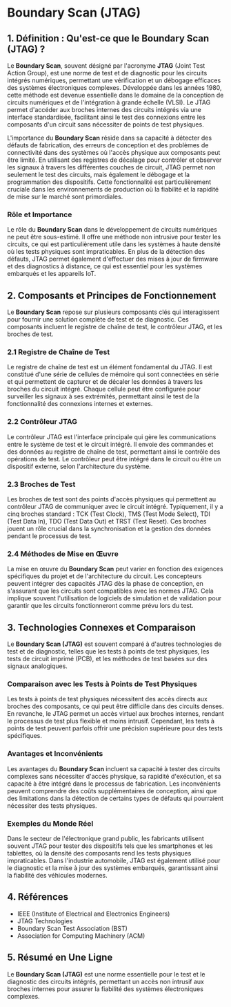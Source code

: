 # Boundary Scan (JTAG)

## 1. Définition : Qu'est-ce que le **Boundary Scan (JTAG)** ?
Le **Boundary Scan**, souvent désigné par l'acronyme **JTAG** (Joint Test Action Group), est une norme de test et de diagnostic pour les circuits intégrés numériques, permettant une vérification et un débogage efficaces des systèmes électroniques complexes. Développée dans les années 1980, cette méthode est devenue essentielle dans le domaine de la conception de circuits numériques et de l'intégration à grande échelle (VLSI). Le JTAG permet d'accéder aux broches internes des circuits intégrés via une interface standardisée, facilitant ainsi le test des connexions entre les composants d'un circuit sans nécessiter de points de test physiques. 

L'importance du **Boundary Scan** réside dans sa capacité à détecter des défauts de fabrication, des erreurs de conception et des problèmes de connectivité dans des systèmes où l'accès physique aux composants peut être limité. En utilisant des registres de décalage pour contrôler et observer les signaux à travers les différentes couches de circuit, JTAG permet non seulement le test des circuits, mais également le débogage et la programmation des dispositifs. Cette fonctionnalité est particulièrement cruciale dans les environnements de production où la fiabilité et la rapidité de mise sur le marché sont primordiales.

### Rôle et Importance
Le rôle du **Boundary Scan** dans le développement de circuits numériques ne peut être sous-estimé. Il offre une méthode non intrusive pour tester les circuits, ce qui est particulièrement utile dans les systèmes à haute densité où les tests physiques sont impraticables. En plus de la détection des défauts, JTAG permet également d'effectuer des mises à jour de firmware et des diagnostics à distance, ce qui est essentiel pour les systèmes embarqués et les appareils IoT. 

## 2. Composants et Principes de Fonctionnement
Le **Boundary Scan** repose sur plusieurs composants clés qui interagissent pour fournir une solution complète de test et de diagnostic. Ces composants incluent le registre de chaîne de test, le contrôleur JTAG, et les broches de test. 

### 2.1 Registre de Chaîne de Test
Le registre de chaîne de test est un élément fondamental du JTAG. Il est constitué d'une série de cellules de mémoire qui sont connectées en série et qui permettent de capturer et de décaler les données à travers les broches du circuit intégré. Chaque cellule peut être configurée pour surveiller les signaux à ses extrémités, permettant ainsi le test de la fonctionnalité des connexions internes et externes.

### 2.2 Contrôleur JTAG
Le contrôleur JTAG est l'interface principale qui gère les communications entre le système de test et le circuit intégré. Il envoie des commandes et des données au registre de chaîne de test, permettant ainsi le contrôle des opérations de test. Le contrôleur peut être intégré dans le circuit ou être un dispositif externe, selon l'architecture du système.

### 2.3 Broches de Test
Les broches de test sont des points d'accès physiques qui permettent au contrôleur JTAG de communiquer avec le circuit intégré. Typiquement, il y a cinq broches standard : TCK (Test Clock), TMS (Test Mode Select), TDI (Test Data In), TDO (Test Data Out) et TRST (Test Reset). Ces broches jouent un rôle crucial dans la synchronisation et la gestion des données pendant le processus de test.

### 2.4 Méthodes de Mise en Œuvre
La mise en œuvre du **Boundary Scan** peut varier en fonction des exigences spécifiques du projet et de l'architecture du circuit. Les concepteurs peuvent intégrer des capacités JTAG dès la phase de conception, en s'assurant que les circuits sont compatibles avec les normes JTAG. Cela implique souvent l'utilisation de logiciels de simulation et de validation pour garantir que les circuits fonctionneront comme prévu lors du test.

## 3. Technologies Connexes et Comparaison
Le **Boundary Scan (JTAG)** est souvent comparé à d'autres technologies de test et de diagnostic, telles que les tests à points de test physiques, les tests de circuit imprimé (PCB), et les méthodes de test basées sur des signaux analogiques. 

### Comparaison avec les Tests à Points de Test Physiques
Les tests à points de test physiques nécessitent des accès directs aux broches des composants, ce qui peut être difficile dans des circuits denses. En revanche, le JTAG permet un accès virtuel aux broches internes, rendant le processus de test plus flexible et moins intrusif. Cependant, les tests à points de test peuvent parfois offrir une précision supérieure pour des tests spécifiques.

### Avantages et Inconvénients
Les avantages du **Boundary Scan** incluent sa capacité à tester des circuits complexes sans nécessiter d'accès physique, sa rapidité d'exécution, et sa capacité à être intégré dans le processus de fabrication. Les inconvénients peuvent comprendre des coûts supplémentaires de conception, ainsi que des limitations dans la détection de certains types de défauts qui pourraient nécessiter des tests physiques.

### Exemples du Monde Réel
Dans le secteur de l'électronique grand public, les fabricants utilisent souvent JTAG pour tester des dispositifs tels que les smartphones et les tablettes, où la densité des composants rend les tests physiques impraticables. Dans l'industrie automobile, JTAG est également utilisé pour le diagnostic et la mise à jour des systèmes embarqués, garantissant ainsi la fiabilité des véhicules modernes.

## 4. Références
- IEEE (Institute of Electrical and Electronics Engineers)
- JTAG Technologies
- Boundary Scan Test Association (BST)
- Association for Computing Machinery (ACM)

## 5. Résumé en Une Ligne
Le **Boundary Scan (JTAG)** est une norme essentielle pour le test et le diagnostic des circuits intégrés, permettant un accès non intrusif aux broches internes pour assurer la fiabilité des systèmes électroniques complexes.